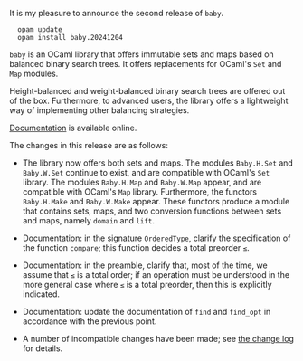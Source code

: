 It is my pleasure to announce the second release of `baby`.

```
  opam update
  opam install baby.20241204
```

`baby` is an OCaml library that offers immutable sets and maps based on balanced binary search trees. It offers replacements for OCaml's `Set` and `Map` modules.

Height-balanced and weight-balanced binary search trees are offered out of the box. Furthermore, to advanced users, the library offers a lightweight way of implementing other balancing strategies.

[Documentation](https://cambium.inria.fr/~fpottier/baby/doc/baby/) is available online.

The changes in this release are as follows:

* The library now offers both sets and maps. The modules `Baby.H.Set` and `Baby.W.Set` continue to exist, and are compatible with OCaml's `Set` library. The modules `Baby.H.Map` and `Baby.W.Map` appear, and are compatible with OCaml's `Map` library. Furthermore, the functors `Baby.H.Make` and `Baby.W.Make` appear. These functors produce a module that contains sets, maps, and two conversion functions between sets and maps, namely `domain` and `lift`.

* Documentation: in the signature `OrderedType`, clarify the specification of the function `compare`; this function decides a total preorder `≤`.

* Documentation: in the preamble, clarify that, most of the time, we assume that `≤` is a total order; if an operation must be understood in the more general case where `≤` is a total preorder, then this is explicitly indicated.

* Documentation: update the documentation of `find` and `find_opt` in accordance with the previous point.

* A number of incompatible changes have been made; see [the change log](https://github.com/fpottier/baby/blob/main/CHANGES.md) for details.
